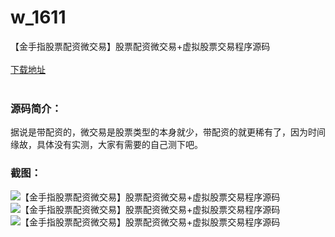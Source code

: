 # w_1611
【金手指股票配资微交易】股票配资微交易+虚拟股票交易程序源码
<br/></br>
[下载地址](https://www.uuid2.com/1611.html "下载地址")
<br/></br>
<h3>源码简介：</h3>
<p>据说是带配资的，微交易是股票类型的本身就少，带配资的就更稀有了，因为时间缘故，具体没有实测，大家有需要的自己测下吧。<p>
<h3>截图：</h3>
<img src="https://www.uuid2.com/wp-content/uploads/img/202109/d08f5e0795.jpg" alt="【金手指股票配资微交易】股票配资微交易+虚拟股票交易程序源码"><img src="https://www.uuid2.com/wp-content/uploads/img/202109/4a66a34738.jpg" alt="【金手指股票配资微交易】股票配资微交易+虚拟股票交易程序源码"><img src="https://www.uuid2.com/wp-content/uploads/img/202109/4a66a34988.jpg" alt="【金手指股票配资微交易】股票配资微交易+虚拟股票交易程序源码">
